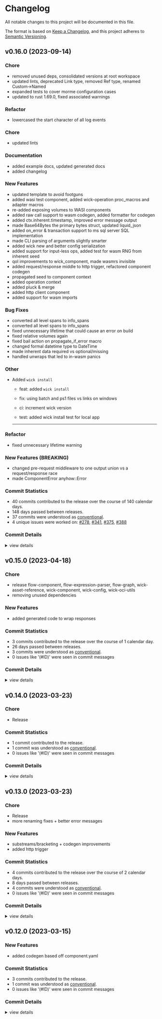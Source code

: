 # Changelog

All notable changes to this project will be documented in this file.

The format is based on [Keep a Changelog](https://keepachangelog.com/en/1.0.0/),
and this project adheres to [Semantic Versioning](https://semver.org/spec/v2.0.0.html).

## v0.16.0 (2023-09-14)

<csr-id-e452ae37b04b13666129fcbaa4af089555d456a2/>
<csr-id-eb26a1586f0e00137bbd9ee608cd15d3cde074d0/>
<csr-id-599514816356f7fab3b2122156092166f7815427/>
<csr-id-e561fd668afb1e1af3639c472a893b7fcfe2bf54/>
<csr-id-3158048ad1d0c33518cb647d08f927606afcecd0/>
<csr-id-f18a77df361bfceac2ca0ed00c0d39db45b624ee/>

### Chore

 - <csr-id-e452ae37b04b13666129fcbaa4af089555d456a2/> removed unused deps, consolidated versions at root workspace
 - <csr-id-eb26a1586f0e00137bbd9ee608cd15d3cde074d0/> updated lints, deprecated Link type, removed Ref type, renamed Custom->Named
 - <csr-id-599514816356f7fab3b2122156092166f7815427/> expanded tests to cover morme configuration cases
 - <csr-id-e561fd668afb1e1af3639c472a893b7fcfe2bf54/> updated to rust 1.69.0, fixed associated warnings

### Refactor

 - <csr-id-43fa5081c09f1e4003f550c6ae62bfcc50d6e6f5/> lowercased the start character of all log events

### Chore

 - <csr-id-7bb686524f6adaaebbd3d6502ee24c0d5f6efc7c/> updated lints

### Documentation

 - <csr-id-0d37e8af72f6578595deb2138b57711a2ff6ceca/> added example docs, updated generated docs
 - <csr-id-37905206a10ff16406b77ad296d467ebf76fc8fb/> added changelog

### New Features

 - <csr-id-0489b158b2441fb5971383a77e2f3fb5589bdd56/> updated template to avoid footguns
 - <csr-id-32fcf67e9ba9c50695a5ee11e50b6674c5fdde96/> added wasi test component, added wick-operation proc_macros and adapter macros
 - <csr-id-ce9d2020b4a1a8397ae2013b05f8de4fd1e96a85/> re-added exposing volumes to WASI components
 - <csr-id-454287903fff88c9219860f35d82ba753d659a84/> added raw call support to wasm codegen, added formatter for codegen
 - <csr-id-efe605510b846d2556f6060ba710fa154bdca7c4/> added ctx.inherent.timestamp, improved error message output
 - <csr-id-a4160219ac2ba43cee39d31721eaf2821cd7906b/> made Base64Bytes the primary bytes struct, updated liquid_json
 - <csr-id-d85d6f568d4548036c1af61e515c3fc187be6a6e/> added on_error & transaction support to ms sql server SQL implementation
 - <csr-id-703988e288b32a1dc7f3d9dee232f4b4c79cc1cc/> made CLI parsing of arguments slightly smarter
 - <csr-id-f9a4b37da51df156e4293e639becbed06813ff46/> added wick new and better config serialization
 - <csr-id-3213e75c9e1a08db300d521e228d65e27671a779/> added support for input-less ops, added test for wasm RNG from inherent seed
 - <csr-id-695dfdb64e77bfb61152594749b3c6afad8d05cf/> qol improvements to wick_component, made wasmrs invisible
 - <csr-id-85e1abfc142a4f20e12a498e68c83de3f9971e8f/> added request/response middle to http trigger, refactored component codegen
 - <csr-id-33c82afccdbcb4d7cda43e0ae880381501668478/> propagated seed to component context
 - <csr-id-88dbedb624e1e381f253fb6b56d9af81ceeb00c8/> added operation context
 - <csr-id-027392a9514ba4846e068b21476e980ea53bee1d/> added pluck & merge
 - <csr-id-dbbd787131fd959c8cf5c8130ca03da6a63221e7/> added http client component
 - <csr-id-2ce019fed2c7d9348c9c47d5221d322e700ce293/> added support for wasm imports

### Bug Fixes

 - <csr-id-d64a3550825b67e0cc59e3c44e3eca42b24c9cab/> converted all level spans to info_spans
 - <csr-id-3208691ffb824e9f83d9845ae274c9b60bb8d4fa/> converted all level spans to info_spans
 - <csr-id-f12a7902c0a26760155c74119adf229799aaf835/> fixed unnecessary lifetime that could cause an error on build
 - <csr-id-d901966927c3eec44270bbd2cd5d84baaa1f3462/> fixed relative volumes again
 - <csr-id-242efac7ca4166ee0ad05600c4d697ab1db90b2e/> fixed bail action on propagate_if_error macro
 - <csr-id-f113d307535081caa4248315607db17f3180a107/> changed formal datetime type to DateTime<Utc>
 - <csr-id-221be200017943aae5d2c78254a8194d72600f7a/> made inherent data required vs optional/missing
 - <csr-id-d3b4b02214d01cdc338cfb88a22f904bbb719134/> handled unwraps that led to in-wasm panics

### Other

 - <csr-id-3158048ad1d0c33518cb647d08f927606afcecd0/> Added `wick install`
   * feat: added `wick install`
   
   * fix: using batch and ps1 files vs links on windows
   
   * ci: increment wick version
   
   * test: added wick install test for local app
   
   ---------

### Refactor

 - <csr-id-f18a77df361bfceac2ca0ed00c0d39db45b624ee/> fixed unnecessary lifetime warning

### New Features (BREAKING)

 - <csr-id-34e1484443de014ebe010063640f937e528df10a/> changed pre-request middleware to one output union vs a request/response race
 - <csr-id-534d209c797d962d4fd90d590ecdb5916ecede56/> made ComponentError anyhow::Error

### Commit Statistics

<csr-read-only-do-not-edit/>

 - 40 commits contributed to the release over the course of 140 calendar days.
 - 148 days passed between releases.
 - 37 commits were understood as [conventional](https://www.conventionalcommits.org).
 - 4 unique issues were worked on: [#278](https://github.com/candlecorp/wick/issues/278), [#341](https://github.com/candlecorp/wick/issues/341), [#375](https://github.com/candlecorp/wick/issues/375), [#388](https://github.com/candlecorp/wick/issues/388)

### Commit Details

<csr-read-only-do-not-edit/>

<details><summary>view details</summary>

 * **[#278](https://github.com/candlecorp/wick/issues/278)**
    - Handled unwraps that led to in-wasm panics ([`d3b4b02`](https://github.com/candlecorp/wick/commit/d3b4b02214d01cdc338cfb88a22f904bbb719134))
 * **[#341](https://github.com/candlecorp/wick/issues/341)**
    - Added ctx.inherent.timestamp, improved error message output ([`efe6055`](https://github.com/candlecorp/wick/commit/efe605510b846d2556f6060ba710fa154bdca7c4))
 * **[#375](https://github.com/candlecorp/wick/issues/375)**
    - Fixed rustdoc, cleaned up buildability of individual crates ([`c3aae56`](https://github.com/candlecorp/wick/commit/c3aae5603084135101a302981dc6e72c9a257e8d))
 * **[#388](https://github.com/candlecorp/wick/issues/388)**
    - Added `wick install` ([`3158048`](https://github.com/candlecorp/wick/commit/3158048ad1d0c33518cb647d08f927606afcecd0))
 * **Uncategorized**
    - Merge remote-tracking branch 'refs/remotes/origin/main' ([`4d6e3f4`](https://github.com/candlecorp/wick/commit/4d6e3f437964552cfd6917310c17548b12e83eaf))
    - Made ComponentError anyhow::Error ([`534d209`](https://github.com/candlecorp/wick/commit/534d209c797d962d4fd90d590ecdb5916ecede56))
    - Added support for wasm imports ([`2ce019f`](https://github.com/candlecorp/wick/commit/2ce019fed2c7d9348c9c47d5221d322e700ce293))
    - Updated lints ([`7bb6865`](https://github.com/candlecorp/wick/commit/7bb686524f6adaaebbd3d6502ee24c0d5f6efc7c))
    - Merge remote-tracking branch 'refs/remotes/origin/main' ([`344b60c`](https://github.com/candlecorp/wick/commit/344b60c854bd33f1d267c7f422378e2716496ba6))
    - Lowercased the start character of all log events ([`43fa508`](https://github.com/candlecorp/wick/commit/43fa5081c09f1e4003f550c6ae62bfcc50d6e6f5))
    - Added changelog ([`3790520`](https://github.com/candlecorp/wick/commit/37905206a10ff16406b77ad296d467ebf76fc8fb))
    - Updated template to avoid footguns ([`0489b15`](https://github.com/candlecorp/wick/commit/0489b158b2441fb5971383a77e2f3fb5589bdd56))
    - Converted all level spans to info_spans ([`d64a355`](https://github.com/candlecorp/wick/commit/d64a3550825b67e0cc59e3c44e3eca42b24c9cab))
    - Converted all level spans to info_spans ([`3208691`](https://github.com/candlecorp/wick/commit/3208691ffb824e9f83d9845ae274c9b60bb8d4fa))
    - Fixed unnecessary lifetime that could cause an error on build ([`f12a790`](https://github.com/candlecorp/wick/commit/f12a7902c0a26760155c74119adf229799aaf835))
    - Fixed relative volumes again ([`d901966`](https://github.com/candlecorp/wick/commit/d901966927c3eec44270bbd2cd5d84baaa1f3462))
    - Fixed unnecessary lifetime warning ([`f18a77d`](https://github.com/candlecorp/wick/commit/f18a77df361bfceac2ca0ed00c0d39db45b624ee))
    - Added wasi test component, added wick-operation proc_macros and adapter macros ([`32fcf67`](https://github.com/candlecorp/wick/commit/32fcf67e9ba9c50695a5ee11e50b6674c5fdde96))
    - Re-added exposing volumes to WASI components ([`ce9d202`](https://github.com/candlecorp/wick/commit/ce9d2020b4a1a8397ae2013b05f8de4fd1e96a85))
    - Added raw call support to wasm codegen, added formatter for codegen ([`4542879`](https://github.com/candlecorp/wick/commit/454287903fff88c9219860f35d82ba753d659a84))
    - Changed pre-request middleware to one output union vs a request/response race ([`34e1484`](https://github.com/candlecorp/wick/commit/34e1484443de014ebe010063640f937e528df10a))
    - Fixed bail action on propagate_if_error macro ([`242efac`](https://github.com/candlecorp/wick/commit/242efac7ca4166ee0ad05600c4d697ab1db90b2e))
    - Made Base64Bytes the primary bytes struct, updated liquid_json ([`a416021`](https://github.com/candlecorp/wick/commit/a4160219ac2ba43cee39d31721eaf2821cd7906b))
    - Added example docs, updated generated docs ([`0d37e8a`](https://github.com/candlecorp/wick/commit/0d37e8af72f6578595deb2138b57711a2ff6ceca))
    - Added on_error & transaction support to ms sql server SQL implementation ([`d85d6f5`](https://github.com/candlecorp/wick/commit/d85d6f568d4548036c1af61e515c3fc187be6a6e))
    - Made CLI parsing of arguments slightly smarter ([`703988e`](https://github.com/candlecorp/wick/commit/703988e288b32a1dc7f3d9dee232f4b4c79cc1cc))
    - Changed formal datetime type to DateTime<Utc> ([`f113d30`](https://github.com/candlecorp/wick/commit/f113d307535081caa4248315607db17f3180a107))
    - Added wick new and better config serialization ([`f9a4b37`](https://github.com/candlecorp/wick/commit/f9a4b37da51df156e4293e639becbed06813ff46))
    - Added support for input-less ops, added test for wasm RNG from inherent seed ([`3213e75`](https://github.com/candlecorp/wick/commit/3213e75c9e1a08db300d521e228d65e27671a779))
    - Made inherent data required vs optional/missing ([`221be20`](https://github.com/candlecorp/wick/commit/221be200017943aae5d2c78254a8194d72600f7a))
    - Qol improvements to wick_component, made wasmrs invisible ([`695dfdb`](https://github.com/candlecorp/wick/commit/695dfdb64e77bfb61152594749b3c6afad8d05cf))
    - Removed unused deps, consolidated versions at root workspace ([`e452ae3`](https://github.com/candlecorp/wick/commit/e452ae37b04b13666129fcbaa4af089555d456a2))
    - Updated lints, deprecated Link type, removed Ref type, renamed Custom->Named ([`eb26a15`](https://github.com/candlecorp/wick/commit/eb26a1586f0e00137bbd9ee608cd15d3cde074d0))
    - Expanded tests to cover morme configuration cases ([`5995148`](https://github.com/candlecorp/wick/commit/599514816356f7fab3b2122156092166f7815427))
    - Updated to rust 1.69.0, fixed associated warnings ([`e561fd6`](https://github.com/candlecorp/wick/commit/e561fd668afb1e1af3639c472a893b7fcfe2bf54))
    - Added request/response middle to http trigger, refactored component codegen ([`85e1abf`](https://github.com/candlecorp/wick/commit/85e1abfc142a4f20e12a498e68c83de3f9971e8f))
    - Propagated seed to component context ([`33c82af`](https://github.com/candlecorp/wick/commit/33c82afccdbcb4d7cda43e0ae880381501668478))
    - Added operation context ([`88dbedb`](https://github.com/candlecorp/wick/commit/88dbedb624e1e381f253fb6b56d9af81ceeb00c8))
    - Added pluck & merge ([`027392a`](https://github.com/candlecorp/wick/commit/027392a9514ba4846e068b21476e980ea53bee1d))
    - Added http client component ([`dbbd787`](https://github.com/candlecorp/wick/commit/dbbd787131fd959c8cf5c8130ca03da6a63221e7))
</details>

## v0.15.0 (2023-04-18)

<csr-id-7361b149ca108904341364426e1509105913f31f/>
<csr-id-82fd51f5f813ea6887f40a0df031f33e13b0fd99/>

### Chore

 - <csr-id-7361b149ca108904341364426e1509105913f31f/> release
   flow-component, flow-expression-parser, flow-graph, wick-asset-reference, wick-component, wick-config, wick-oci-utils
 - <csr-id-82fd51f5f813ea6887f40a0df031f33e13b0fd99/> removing unused dependencies

### New Features

 - <csr-id-73e631097656436f10eda91816c137fa94c1a043/> added generated code to wrap responses

### Commit Statistics

<csr-read-only-do-not-edit/>

 - 3 commits contributed to the release over the course of 1 calendar day.
 - 26 days passed between releases.
 - 3 commits were understood as [conventional](https://www.conventionalcommits.org).
 - 0 issues like '(#ID)' were seen in commit messages

### Commit Details

<csr-read-only-do-not-edit/>

<details><summary>view details</summary>

 * **Uncategorized**
    - Release ([`7361b14`](https://github.com/candlecorp/wick/commit/7361b149ca108904341364426e1509105913f31f))
    - Removing unused dependencies ([`82fd51f`](https://github.com/candlecorp/wick/commit/82fd51f5f813ea6887f40a0df031f33e13b0fd99))
    - Added generated code to wrap responses ([`73e6310`](https://github.com/candlecorp/wick/commit/73e631097656436f10eda91816c137fa94c1a043))
</details>

## v0.14.0 (2023-03-23)

<csr-id-501d6056a5ff2d06290f88f73885c6c12afd77e9/>

### Chore

 - <csr-id-501d6056a5ff2d06290f88f73885c6c12afd77e9/> Release

### Commit Statistics

<csr-read-only-do-not-edit/>

 - 1 commit contributed to the release.
 - 1 commit was understood as [conventional](https://www.conventionalcommits.org).
 - 0 issues like '(#ID)' were seen in commit messages

### Commit Details

<csr-read-only-do-not-edit/>

<details><summary>view details</summary>

 * **Uncategorized**
    - Release ([`501d605`](https://github.com/candlecorp/wick/commit/501d6056a5ff2d06290f88f73885c6c12afd77e9))
</details>

## v0.13.0 (2023-03-23)

<csr-id-f229d8ee9dbb1c051d18b911bb4ef868b968ea14/>
<csr-id-406c10999648ca923fc8994b5835d11c823c19ce/>

### Chore

 - <csr-id-f229d8ee9dbb1c051d18b911bb4ef868b968ea14/> Release
 - <csr-id-406c10999648ca923fc8994b5835d11c823c19ce/> more renaming fixes + better error messages

### New Features

 - <csr-id-39fb923c30ec819bcbe665ef4fad569eebdfe194/> substreams/bracketing + codegen improvements
 - <csr-id-d90f0ab4aa1afc911859d2877903bc1f164cfbf5/> added http trigger

### Commit Statistics

<csr-read-only-do-not-edit/>

 - 4 commits contributed to the release over the course of 2 calendar days.
 - 8 days passed between releases.
 - 4 commits were understood as [conventional](https://www.conventionalcommits.org).
 - 0 issues like '(#ID)' were seen in commit messages

### Commit Details

<csr-read-only-do-not-edit/>

<details><summary>view details</summary>

 * **Uncategorized**
    - Release ([`f229d8e`](https://github.com/candlecorp/wick/commit/f229d8ee9dbb1c051d18b911bb4ef868b968ea14))
    - Substreams/bracketing + codegen improvements ([`39fb923`](https://github.com/candlecorp/wick/commit/39fb923c30ec819bcbe665ef4fad569eebdfe194))
    - More renaming fixes + better error messages ([`406c109`](https://github.com/candlecorp/wick/commit/406c10999648ca923fc8994b5835d11c823c19ce))
    - Added http trigger ([`d90f0ab`](https://github.com/candlecorp/wick/commit/d90f0ab4aa1afc911859d2877903bc1f164cfbf5))
</details>

## v0.12.0 (2023-03-15)

### New Features

 - <csr-id-8745221bb0e25332f85bebe2387bc10a440ed5ac/> added codegen based off component.yaml

### Commit Statistics

<csr-read-only-do-not-edit/>

 - 3 commits contributed to the release.
 - 1 commit was understood as [conventional](https://www.conventionalcommits.org).
 - 0 issues like '(#ID)' were seen in commit messages

### Commit Details

<csr-read-only-do-not-edit/>

<details><summary>view details</summary>

 * **Uncategorized**
    - Fix: updated wick-component-codegen metadata fix: updated cargo deny configuration ([`51406ea`](https://github.com/candlecorp/wick/commit/51406ea741ef3d73389e3859c5a3ee41fba9079f))
    - Unified workspace dependencies, added versions ([`2f2c131`](https://github.com/candlecorp/wick/commit/2f2c13155e236a3d55d31adb2a12b5ea26e89f25))
    - Added codegen based off component.yaml ([`8745221`](https://github.com/candlecorp/wick/commit/8745221bb0e25332f85bebe2387bc10a440ed5ac))
</details>

